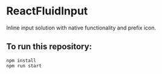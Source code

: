 # ReactFluidInput

Inline input solution with native functionality and prefix icon.

## To run this repository:

```
npm install
npm run start
```
